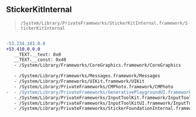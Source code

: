## StickerKitInternal

> `/System/Library/PrivateFrameworks/StickerKitInternal.framework/StickerKitInternal`

```diff

-53.234.101.0.0
+53.410.0.0.0
   __TEXT.__text: 0x0
   __TEXT.__const: 0x40
   - /System/Library/Frameworks/CoreGraphics.framework/CoreGraphics

   - /System/Library/Frameworks/Messages.framework/Messages
   - /System/Library/Frameworks/UIKit.framework/UIKit
   - /System/Library/PrivateFrameworks/CMPhoto.framework/CMPhoto
-  - /System/Library/PrivateFrameworks/GenerativePlaygroundUI.framework/GenerativePlaygroundUI
   - /System/Library/PrivateFrameworks/InputToolKit.framework/InputToolKit
   - /System/Library/PrivateFrameworks/InputToolKitUI.framework/InputToolKitUI
   - /System/Library/PrivateFrameworks/StickerFoundationInternal.framework/StickerFoundationInternal

```
